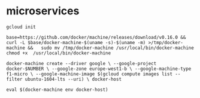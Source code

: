 # microservices

`gcloud init`

`base=https://github.com/docker/machine/releases/download/v0.16.0 &&   curl -L $base/docker-machine-$(uname -s)-$(uname -m) >/tmp/docker-machine &&   sudo mv /tmp/docker-machine /usr/local/bin/docker-machine`
`chmod +x  /usr/local/bin/docker-machine`

`docker-machine create --driver google \
--google-project docker-$NUMBER \
--google-zone europe-west1-b \
--google-machine-type f1-micro \
--google-machine-image $(gcloud compute images list --filter ubuntu-1604-lts --uri) \
docker-host`

`eval $(docker-machine env docker-host)`
